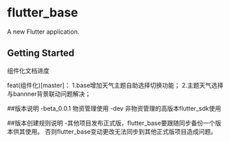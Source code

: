 # flutter_base

A new Flutter application.

## Getting Started

组件化文档进度

feat(组件化)[master]：
1.base增加天气主题自助选择切换功能；
2.主题天气选择与bannner背景联动问题解决；



##版本说明
-beta_0.0.1 物资管理使用
-dev 非物资管理的高版本flutter_sdk使用


##版本创建规则说明
-其他项目发布正式版，flutter_base要跟随同步备份一个版本供其使用。
否则flutter_base变动更改无法同步到其他正式版项目造成问题。



